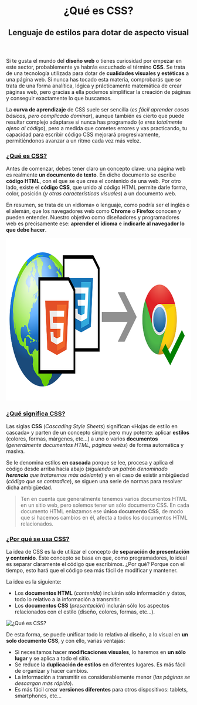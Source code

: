 <!DOCTYPE html>
<html lang="es">

<head>
  <meta charset="UTF-8">
  <meta http-equiv="X-UA-Compatible" content="IE=edge">
  <meta name="viewport" content="width=device-width, initial-scale=1.0">
  <meta name="theme-color" content="#1e7bbf">
  <meta name="description" content="CSS son las siglas con las que se conoce a las hojas de estilo en cascada, pero... ¿Qué es CSS realmente?">
  <meta property="og:title" content="¿Qué es CSS? - CSS en español">
  <meta property="og:image" content="https://lenguajecss.com/large-summary.jpg">
  <meta property="og:type" content="article">
  <meta property="og:description" content="CSS son las siglas con las que se conoce a las hojas de estilo en cascada, pero... ¿Qué es CSS realmente?">

  </head>

<body class="css" style="--logo-color: #1e7bbf"><div class="post page">
    <header class="hero">



  <div class="mega">
    <h1>¿Qué es CSS?</h1><h2>Lenguaje de estilos para dotar de aspecto visual</h2></div>



</header>

Si te gusta el mundo del <strong>diseño web</strong> o tienes curiosidad por empezar en este sector, probablemente ya habrás escuchado el término <strong>CSS</strong>. Se trata de una tecnología utilizada para dotar de <strong>cualidades visuales y estéticas</strong> a una página web. Si nunca has tocado esta materia, comprobarás que se trata de una forma analítica, lógica y prácticamente matemática de crear páginas web, pero gracias a ella podemos simplificar la creación de páginas y conseguir exactamente lo que buscamos.</p>
<p>La <strong>curva de aprendizaje</strong> de CSS suele ser sencilla (<em>es fácil aprender cosas básicas, pero complicado dominar</em>), aunque también es cierto que puede resultar complejo adaptarse si nunca has programado (<em>o eres totalmente ajeno al código</em>), pero a medida que cometes errores y vas practicando, tu capacidad para escribir código CSS mejorará progresivamente, permitiéndonos avanzar a un ritmo cada vez más veloz.</p>
<h3 id="qué-es-css" tabindex="-1"><a class="header-anchor" href="#qué-es-css">¿Qué es CSS?</a></h3>
<p>Antes de comenzar, debes tener claro un concepto clave: una página web es realmente <strong>un documento de texto</strong>. En dicho documento se escribe <strong>código HTML</strong>, con el que se que crea el contenido de una web. Por otro lado, existe el <strong>código CSS</strong>, que unido al código HTML permite darle forma, color, posición (<em>y otras características visuales</em>) a un documento web.</p>
<p>En resumen, se trata de un «idioma» o lenguaje, como podría ser el inglés o el alemán, que los navegadores web como <strong>Chrome</strong> o <strong>Firefox</strong> conocen y pueden entender. Nuestro objetivo como diseñadores y programadores web es precisamente ese: <strong>aprender el idioma</strong> e <strong>indicarle al navegador lo que debe hacer</strong>.</p>
<p><img src="https://github.com/Carlbvegga/CAGV1077GR020/blob/main/htmlcss1.jpg" alt="Los navegadores entienden los idiomas HTML y CSS" width="1024" height="443" loading="lazy"></p>
<h3 id="qué-significa-css" tabindex="-1"><a class="header-anchor" href="#qué-significa-css">¿Qué significa CSS?</a></h3>
<p>Las siglas <strong>CSS</strong> (<em>Cascading Style Sheets</em>) significan «Hojas de estilo en cascada» y parten de un concepto simple pero muy potente: aplicar <strong>estilos</strong> (colores, formas, márgenes, etc...) a uno o varios <strong>documentos</strong> (<em>generalmente documentos HTML, páginas webs</em>) de forma automática y masiva.</p>
<p>Se le denomina estilos <strong>en cascada</strong> porque se lee, procesa y aplica el código desde arriba hacia abajo (<em>siguiendo un patrón denominado <strong>herencia</strong> que trataremos más adelante</em>) y en el caso de existir ambigüedad (<em>código que se contradice</em>), se siguen una serie de normas para resolver dicha ambigüedad.</p>
<blockquote>
<p>Ten en cuenta que generalmente tenemos varios documentos HTML en un sitio web, pero solemos tener un sólo documento CSS. En cada documento HTML enlazamos ese <strong>único documento CSS</strong>, de modo que si hacemos cambios en él, afecta a todos los documentos HTML relacionados.</p>
</blockquote>
<h3 id="por-qué-se-usa-css" tabindex="-1"><a class="header-anchor" href="#por-qué-se-usa-css">¿Por qué se usa CSS?</a></h3>
<p>La idea de CSS es la de utilizar el concepto de <strong>separación de presentación y contenido</strong>. Este concepto se basa en que, como programadores, lo ideal es separar claramente el código que escribimos. ¿Por qué? Porque con el tiempo, esto hará que el código sea más fácil de modificar y mantener.</p>
<p>La idea es la siguiente:</p>
<ul>
<li>Los <strong>documentos HTML</strong> (<em>contenido</em>) incluirán sólo información y datos, todo lo relativo a la información a transmitir.</li>
<li>Los <strong>documentos CSS</strong> (<em>presentación</em>) inclurán sólo los aspectos relacionados con el estilo (diseño, colores, formas, etc...).</li>
</ul>
<p><img src="https://lenguajecss.com/css/introduccion/que-es-css/que-es-css.png" alt="¿Qué es CSS?" width="1017" height="452" loading="lazy"></p>
<p>De esta forma, se puede unificar todo lo relativo al diseño, a lo visual en <strong>un solo documento CSS</strong>, y con ello, varias ventajas:</p>
<ul>
<li>Si necesitamos hacer <strong>modificaciones visuales</strong>, lo haremos en <strong>un sólo lugar</strong> y se aplica a todo el sitio.</li>
<li>Se reduce la <strong>duplicación de estilos</strong> en diferentes lugares. Es más fácil de organizar y hacer cambios.</li>
<li>La información a transmitir es considerablemente menor (<em>las páginas se descargan más rápido</em>).</li>
<li>Es más fácil crear <strong>versiones diferentes</strong> para otros dispositivos: tablets, smartphones, etc...</li>
</ul>

  </div>
</div>


</body>

</html>

